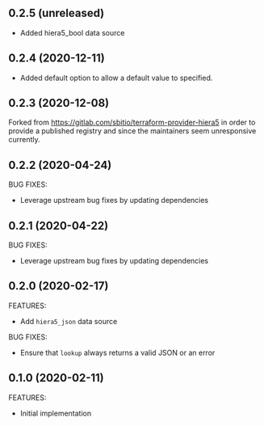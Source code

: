 ## 0.2.5 (unreleased)

- Added hiera5_bool data source

## 0.2.4 (2020-12-11)

- Added default option to allow a default value to specified.

## 0.2.3 (2020-12-08)

Forked from https://gitlab.com/sbitio/terraform-provider-hiera5 in order to provide a published registry and since the maintainers seem unresponsive currently.

## 0.2.2 (2020-04-24)

BUG FIXES:

* Leverage upstream bug fixes by updating dependencies

## 0.2.1 (2020-04-22)

BUG FIXES:

* Leverage upstream bug fixes by updating dependencies

## 0.2.0 (2020-02-17)

FEATURES:

* Add `hiera5_json` data source

BUG FIXES:

* Ensure that `lookup` always returns a valid JSON or an error

## 0.1.0 (2020-02-11)

FEATURES:

* Initial implementation
